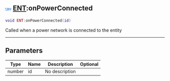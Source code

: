 ## ![server](../../.gitbook/assets/server.png) [ENT](https://iaswiki.rawr.dev/readme/ent):onPowerConnected

```lua
void ENT:onPowerConnected(id)
```

Called when a power network is connected to the entity

------
## Parameters

| Type   | Name | Description | Optional |
| ------ | ---- | ----------- | -------: |
| number | id | No description |  |

